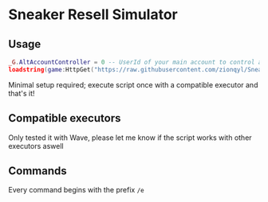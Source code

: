 # Sneaker Resell Simulator

## Usage

```lua
_G.AltAccountController = 0 -- UserId of your main account to control alt accounts
loadstring(game:HttpGet("https://raw.githubusercontent.com/zionqyl/Sneaker/main/Latest.lua"))()
```
Minimal setup required; execute script once with a compatible executor and that's it!

## Compatible executors

Only tested it with Wave, please let me know if the script works with other executors aswell

## Commands

Every command begins with the prefix `/e`
